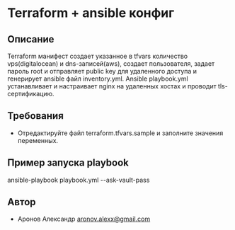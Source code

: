 # Terraform + ansible конфиг

## Описание

Terraform манифест создает указанное в tfvars количество vps(digitalocean) и dns-записей(aws), создает пользователя, задает пароль root и отправляет public key для удаленного доступа и генерирует ansible файл inventory.yml. Ansible playbook.yml устанавливает и настраивает nginx на удаленных хостах и проводит tls-сертификацию.

## Требования

- Отредактируйте файл terraform.tfvars.sample и заполните значения переменных.

## Пример запуска playbook

ansible-playbook playbook.yml --ask-vault-pass

## Автор

- Аронов Александр <aronov.alexx@gmail.com>
 
 